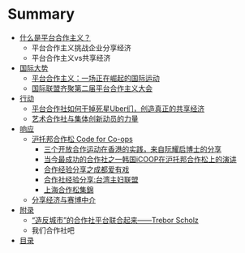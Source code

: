 # Summary

* [什么是平台合作主义？](shi-yao-shi-ping-tai-he-zuo-zhu-yi-ff1f.md)
  * 平台合作主义挑战企业分享经济
  * 平台合作主义vs共享经济
* [国际大势](hu-tuo-bang-he-zuosong-code-for-co-ops/guo-ji-da-shi.md)
  * [平台合作主义：一场正在崛起的国际运动](hu-tuo-bang-he-zuosong-code-for-co-ops/guo-ji-da-shi/ping-tai-he-zuo-zhu-yi-ff1a-yi-chang-zheng-zai-jue-qi-de-guo-ji-yun-dong.md)
  * [国际联盟齐聚第二届平台合作主义大会](hu-tuo-bang-he-zuosong-code-for-co-ops/guo-ji-da-shi/guo-ji-lian-meng-qi-ju-di-er-jie-ping-tai-he-zuo-zhu-yi-da-hui.md)
* [行动](xing-dong.md)
  * [平台合作社如何干掉死星Uber们，创造真正的共享经济](xing-dong/ping-tai-he-zuo-she-ru-he-gan-diao-si-xing-uber-men-ff0c-chuang-zao-zhen-zheng-de-gong-xiang-jing-ji.md)
  * [艺术合作社与集体创新动员的力量](xing-dong/yi-zhu-he-zuo-she-yu-ji-ti-chuang-xin-dong-yuan-de-li-liang.md)
* [响应](xiang-ying.md)
  * [沪托邦合作松 Code for Co-ops](hu-tuo-bang-he-zuosong-code-for-co-ops.md)
    * [三个开放合作运动在香港的实践，来自阮耀启博士的分享](hu-tuo-bang-he-zuosong-code-for-co-ops/san-ge-kai-fang-he-zuo-yun-dong-zai-xiang-gang-de-shi-jian-ff0c-lai-zi-ruan-yao-qi-bo-shi-de-fen-xiang.md)
    * [当今最成功的合作社之一韩国iCOOP在沪托邦合作松上的演讲](hu-tuo-bang-he-zuosong-code-for-co-ops/dang-jin-zui-cheng-gong-de-he-zuo-she-zhi-yi-han-guo-icoop-zai-hu-tuo-bang-he-zuo-song-shang-de-yan-jiang.md)
    * [合作经验分享之成都爱有戏](hu-tuo-bang-he-zuosong-code-for-co-ops/he-zuo-jing-yan-fen-xiang-zhi-cheng-du-ai-you-xi.md)
    * [合作社经验分享:台湾主妇联盟](hu-tuo-bang-he-zuosong-code-for-co-ops/he-zuo-she-jing-yan-fen-4eab3a-tai-wan-zhu-fu-lian-meng.md)
    * [上海合作松集錦](hu-tuo-bang-he-zuosong-code-for-co-ops/shang-hai-he-zuo-song-ji-jin.md)
  * [分享经济与赛博中介](fen-xiang-jing-ji-yu-sai-bo-zhong-jie.md)
* [附录](fu-lu.md)
  * [“造反城市”的合作社平台联合起来——Trebor Scholz](fu-lu/201c-zao-fan-cheng-shi-201d-de-he-zuo-she-ping-tai-lian-he-qi-lai-2014-2014-trebor-scholz.md)
  * 我们合作社吧
* [目录](README.md)

